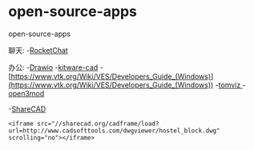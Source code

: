 # open-source-apps
open-source-apps

聊天:
-[RocketChat](https://github.com/RocketChat)

办公:
-[Drawio](https://github.com/jgraph/drawio)
-[kitware-cad](https://gitlab.kitware.com/vtk/vtk.git)
-[https://www.vtk.org/Wiki/VES/Developers_Guide_(Windows)](https://www.vtk.org/Wiki/VES/Developers_Guide_(Windows))
-[tomviz ](https://gitlab.kitware.com/tomviz/tomviz.git)
-[open3mod](https://github.com/acgessler/open3mod)


-[ShareCAD](http://beta.sharecad.org/home/OnlinePlugin)
```
<iframe src="//sharecad.org/cadframe/load?url=http://www.cadsofttools.com/dwgviewer/hostel_block.dwg" scrolling="no"></iframe>
```
